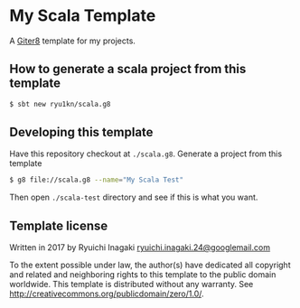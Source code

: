 
# My Scala Template

A [Giter8][g8] template for my projects.

## How to generate a scala project from this template

```sh
$ sbt new ryu1kn/scala.g8
```

## Developing this template

Have this repository checkout at `./scala.g8`. Generate a project from this template

```bash
$ g8 file://scala.g8 --name="My Scala Test"
```

Then open `./scala-test` directory and see if this is what you want.

## Template license

Written in 2017 by Ryuichi Inagaki <ryuichi.inagaki.24@googlemail.com>

To the extent possible under law, the author(s) have dedicated all copyright and related
and neighboring rights to this template to the public domain worldwide.
This template is distributed without any warranty. See <http://creativecommons.org/publicdomain/zero/1.0/>.

[g8]: http://www.foundweekends.org/giter8/
